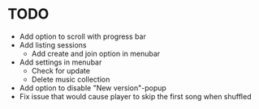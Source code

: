# TODO

- Add option to scroll with progress bar
- Add listing sessions
  - Add create and join option in menubar
- Add settings in menubar
  - Check for update
  - Delete music collection
- Add option to disable "New version"-popup 
- Fix issue that would cause player to skip the first song when shuffled
